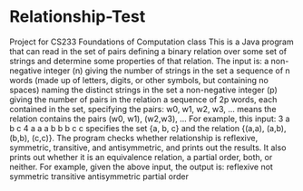 # Relationship-Test
Project for CS233 Foundations of Computation class 
This is a Java program that can read in the set of pairs defining a binary relation over some set of strings and determine some properties of that relation.  The input is:  a non-negative integer (n) giving the number of strings in the set a sequence of n words (made up of letters, digits, or other symbols, but containing no spaces) naming the distinct strings in the set a non-negative integer (p) giving the number of pairs in the relation a sequence of 2p words, each contained in the set, specifying the pairs: w0, w1, w2, w3, ... means the relation contains the pairs (w0, w1), (w2,w3), ... For example, this input:  3 a b c 4 a a a b b b c c specifies the set {a, b, c} and the relation {(a,a), (a,b), (b,b), (c,c)}.  The program checks whether relationship is reflexive, symmetric, transitive, and antisymmetric, and prints out the results. It also prints out whether it is an equivalence relation, a partial order, both, or neither.  For example, given the above input, the output is:  reflexive not symmetric transitive antisymmetric partial order
